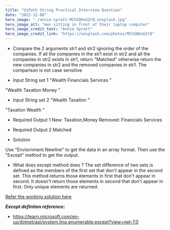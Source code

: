 ```yaml
---
title: "UiPath String Practical Interview Question"
date: "2022-12-08"
hero_image: "./annie-spratt-MChSQHxGZrQ-unsplash.jpg"
hero_image_alt: "men sitting in front of their laptop computer"
hero_image_credit_text: "Annie Spratt"
hero_image_credit_link: "https://unsplash.com/photos/MChSQHxGZrQ"
---
```


- Compare the 2 arguments str1 and str2 ignoring the order of the companies. If all the companies in the str1 exist in str2 and all the companies in str2 exists in str1, return "Matched" otherwise return the new companies in str2 and the removed companies in str1. The comparison is not case sensitive

- Input String set 1
  "Wealth
  Financials Services
  "

"Wealth
Taxation
Money
"

- Input String set 2
  "Wealth
  Taxation
  "

"Taxation
Wealth
"

- Required Output 1
  New: Taxation,Money
  Removed: Financials Services

- Required Output 2
  Matched

- Solution

Use "Enviornment.Newline" to get the data in an array format.
Then use the "Except" method to get the output.

- What does except method does ?
  The set difference of two sets is defined as the members of the first set that don't appear in the second set.
  This method returns those elements in first that don't appear in second. It doesn't return those elements in second that don't appear in first. Only unique elements are returned.

[Refer the working solution here ](https://github.com/SachinHatikankar100/UiPathPractice)

**_Except defintion reference:_**

- https://learn.microsoft.com/en-us/dotnet/api/system.linq.enumerable.except?view=net-7.0
